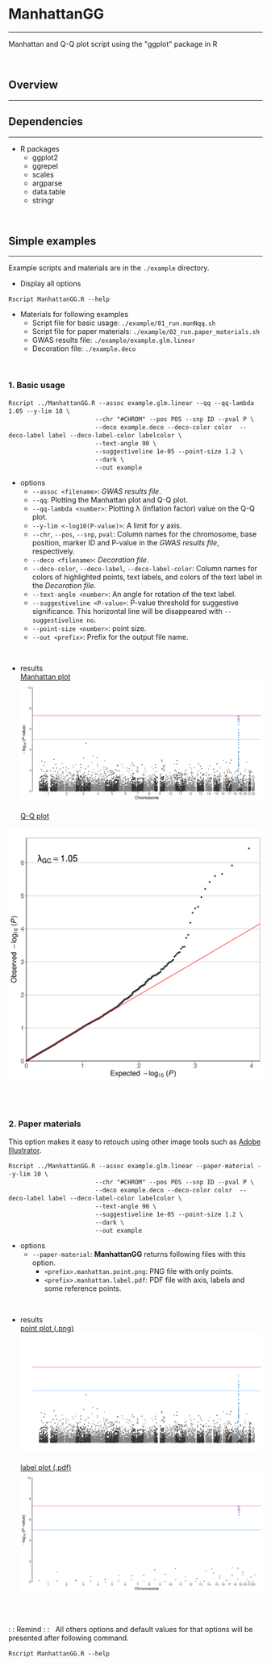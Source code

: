 # ManhattanGG
---

Manhattan and Q-Q plot script using the "ggplot" package in R

<br>

## Overview
---

## Dependencies
---

- R packages
	-	ggplot2
	-	ggrepel
	-	scales
	-	argparse
	-	data.table
	-	stringr

<br>

## Simple examples
___

Example scripts and materials are in the `./example` directory.

- Display all options
```
Rscript ManhattanGG.R --help
```

- Materials for following examples
	- Script file for basic usage: `./example/01_run.manNqq.sh`
	- Script file for paper materials: `./example/02_run.paper_materials.sh`
	- GWAS results file: `./example/example.glm.linear`
	- Decoration file: `./example.deco`

<br>

### 1. Basic usage

```
Rscript ../ManhattanGG.R --assoc example.glm.linear --qq --qq-lambda 1.05 --y-lim 10 \
                        --chr "#CHROM" --pos POS --snp ID --pval P \
                        --deco example.deco --deco-color color  --deco-label label --deco-label-color labelcolor \
                        --text-angle 90 \
                        --suggestiveline 1e-05 --point-size 1.2 \
                        --dark \
                        --out example
```

- options
	- `--assoc <filename>`: *GWAS results file*.
	- `--qq`: Plotting the Manhattan plot and Q-Q plot.
	- `--qq-lambda <number>`: Plotting λ (inflation factor) value on the Q-Q plot.
	- `--y-lim <-log10(P-value)>`: A limit for y axis.
	- `--chr`, `--pos`, `--snp`, `pval`: Column names for the chromosome, base position, marker ID and P-value in the *GWAS results file*, respectively.
	- `--deco <filename>`: *Decoration file*.
	- `--deco-color`, `--deco-label`, `--deco-label-color`: Column names for colors of highlighted points, text labels, and colors of the text label in the *Decoration file*.
	- `--text-angle <number>`: An angle for rotation of the text label.
	- `--suggestiveline <P-value>`: P-value threshold for suggestive significance. This horizontal line will be disappeared with `--suggestiveline no`.
	- `--point-size <number>`: point size.
	- `--out <prefix>`: Prefix for the output file name.

<br>

- results<br>
<U>Manhattan plot</U><br>
![1_Basic_Manhattan](./example/example.manhattan.png)<br><br>
<U>Q-Q plot</U><br>
<p align="left"><img src="./example/example.qq.png" width="600px"></p>

<br>
<br>

### 2. Paper materials

This option makes it easy to retouch using other image tools such as [Adobe Illustrator](https://www.adobe.com/products/illustrator.html?promoid=PGRQQLFS&mv=other).

```
Rscript ../ManhattanGG.R --assoc example.glm.linear --paper-material --y-lim 10 \
                        --chr "#CHROM" --pos POS --snp ID --pval P \
                        --deco example.deco --deco-color color  --deco-label label --deco-label-color labelcolor \
                        --text-angle 90 \
                        --suggestiveline 1e-05 --point-size 1.2 \
                        --dark \
                        --out example
```

- options
	- `--paper-material`: **ManhattanGG** returns following files with this option.
		- `<prefix>.manhattan.point.png`: PNG file with only points.
		- `<prefix>.manhattan.label.pdf`: PDF file with axis, labels and some reference points.

<br>

- results<br>
<U>point plot (.png)</U><br>
![2_Paper_point](./example/example.manhattan.point.png)<br><br>
<U>label plot (.pdf)</U><br>
![2_Paper_label](./example/temp/example.manhattan.label.png)

<br>
<br>

: : Remind : : &nbsp; All others options and default values for that options will be presented after following command.

```
Rscript ManhattanGG.R --help
```

